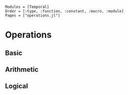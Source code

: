 ```@index
```

```@autodocs
Modules = [Temporal]
Order = [:type, :function, :constant, :macro, :module]
Pages = ["operations.jl"]
```

# Operations

## Basic

## Arithmetic

## Logical

